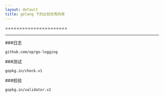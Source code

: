 ```yaml
---
layout: default
title: golang 下的比较优秀的库
---
```

======================

---------------------------
###日志
```
github.com/op/go-logging
```
###测试
```
gopkg.in/check.v1
```
###校验
```
gopkg.in/validator.v2
```

